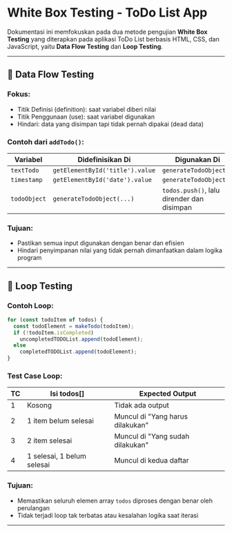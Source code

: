 # White Box Testing - ToDo List App

Dokumentasi ini memfokuskan pada dua metode pengujian **White Box Testing** yang diterapkan pada aplikasi ToDo List berbasis HTML, CSS, dan JavaScript, yaitu **Data Flow Testing** dan **Loop Testing**.

---

## 🔄 Data Flow Testing

### Fokus:

* Titik Definisi (definition): saat variabel diberi nilai
* Titik Penggunaan (use): saat variabel digunakan
* Hindari: data yang disimpan tapi tidak pernah dipakai (dead data)

### Contoh dari `addTodo()`:

| Variabel     | Didefinisikan Di                | Digunakan Di                               |
| ------------ | ------------------------------- | ------------------------------------------ |
| `textTodo`   | `getElementById('title').value` | `generateTodoObject()`                     |
| `timestamp`  | `getElementById('date').value`  | `generateTodoObject()`                     |
| `todoObject` | `generateTodoObject(...)`       | `todos.push()`, lalu dirender dan disimpan |

### Tujuan:

* Pastikan semua input digunakan dengan benar dan efisien
* Hindari penyimpanan nilai yang tidak pernah dimanfaatkan dalam logika program

---

## 🔁 Loop Testing

### Contoh Loop:

```javascript
for (const todoItem of todos) {
  const todoElement = makeTodo(todoItem);
  if (!todoItem.isCompleted)
    uncompletedTODOList.append(todoElement);
  else
    completedTODOList.append(todoElement);
}
```

### Test Case Loop:

| TC | Isi todos\[]               | Expected Output                  |
| -- | -------------------------- | -------------------------------- |
| 1  | Kosong                     | Tidak ada output                 |
| 2  | 1 item belum selesai       | Muncul di "Yang harus dilakukan" |
| 3  | 2 item selesai             | Muncul di "Yang sudah dilakukan" |
| 4  | 1 selesai, 1 belum selesai | Muncul di kedua daftar           |

### Tujuan:

* Memastikan seluruh elemen array `todos` diproses dengan benar oleh perulangan
* Tidak terjadi loop tak terbatas atau kesalahan logika saat iterasi

---
